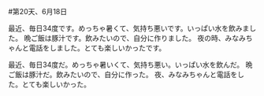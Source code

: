 



#第20天、6月18日

最近、毎日34度です。めっちゃ暑くて、気持ち悪いです。いっぱい水を飲みました。
晩ご飯は豚汁です。飲みたいので、自分に作りました。
夜の時、みなみちゃんと電話をしました。とても楽しいかったです。

最近、毎日34度だ。めっちゃ暑いくて、気持ち悪い。いっぱい水を飲んだ。
晩ご飯は豚汁だ。飲みたいので、自分に作った。
夜、みなみちゃんと電話をした。とても楽しいかった。
